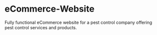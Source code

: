 # eCommerce-Website
Fully functional eCommerce website for a pest control company offering pest control services and products.
